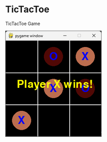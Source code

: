 # TicTacToe
TicTacToe Game

<img src='https://raw.githubusercontent.com/Homathebest/TicTacToe/main/TicTacToe.png'/>
